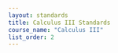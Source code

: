 ```yaml
---
layout: standards
title: Calculus III Standards
course_name: "Calculus III"
list_order: 2
---
```









